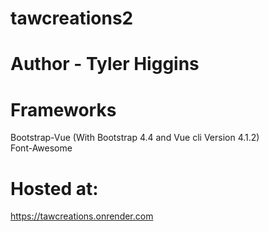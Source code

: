 # tawcreations2

# Author - Tyler Higgins

# Frameworks
Bootstrap-Vue (With Bootstrap 4.4 and Vue cli Version 4.1.2)  
Font-Awesome

# Hosted at:
https://tawcreations.onrender.com


